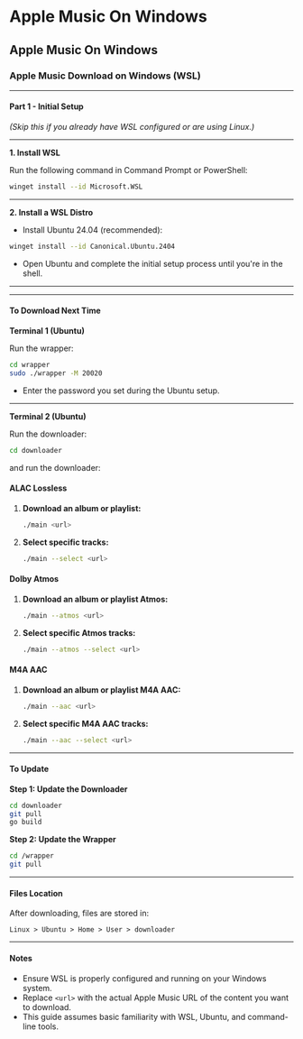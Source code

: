 # Apple Music On Windows

## Apple Music On Windows

### Apple Music Download on Windows (WSL)

***

#### **Part 1 - Initial Setup**

_(Skip this if you already have WSL configured or are using Linux.)_

***

**1. Install WSL**

Run the following command in Command Prompt or PowerShell:

```bash
winget install --id Microsoft.WSL
```

***

**2. Install a WSL Distro**

* Install Ubuntu 24.04 (recommended):

```bash
winget install --id Canonical.Ubuntu.2404
```

* Open Ubuntu and complete the initial setup process until you're in the shell.

***

***

#### **To Download Next Time**

**Terminal 1 (Ubuntu)**

Run the wrapper:

```bash
cd wrapper
sudo ./wrapper -M 20020
```

* Enter the password you set during the Ubuntu setup.

***

**Terminal 2 (Ubuntu)**

Run the downloader:

```bash
cd downloader
```

and run the downloader:
#### **ALAC Lossless**

1.  **Download an album or playlist:**

    ```bash
    ./main <url>
    ```
3.  **Select specific tracks:**

    ```bash
    ./main --select <url>
    ```
#### **Dolby Atmos**

1.  **Download an album or playlist Atmos:**

    ```bash
    ./main --atmos <url>
    ```

2.  **Select specific Atmos tracks:**

    ```bash
    ./main --atmos --select <url>
    ```
#### **M4A AAC**

1.  **Download an album or playlist M4A AAC:**

    ```bash
    ./main --aac <url>
    ```

2.  **Select specific M4A AAC tracks:**

    ```bash
    ./main --aac --select <url>
    ```

***

#### **To Update**

**Step 1: Update the Downloader**

```bash
cd downloader
git pull
go build
```

**Step 2: Update the Wrapper**

```bash
cd /wrapper
git pull
```

***

#### **Files Location**

After downloading, files are stored in:

```plaintext
Linux > Ubuntu > Home > User > downloader
```

***

#### **Notes**

* Ensure WSL is properly configured and running on your Windows system.
* Replace `<url>` with the actual Apple Music URL of the content you want to download.
* This guide assumes basic familiarity with WSL, Ubuntu, and command-line tools.
